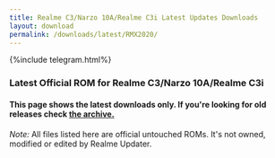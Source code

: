 ```yaml
---
title: Realme C3/Narzo 10A/Realme C3i Latest Updates Downloads
layout: download
permalink: /downloads/latest/RMX2020/
---
```

<script>
    $(document).ready(function () {
        loadLatest("RMX2020");
    });
</script>

{%include telegram.html%}

<div class="col-12 mx-auto">
    <h3 class="title bg-light p-2 rounded">Latest Official ROM for Realme C3/Narzo 10A/Realme C3i</h3>
    <h4>This page shows the latest downloads only. If you're looking for old releases check
        <a href="/downloads/archive/RMX2020/">the archive.</a></h4>
    <p><i>Note: </i>All files listed here are official untouched ROMs.
        It's not owned, modified or edited by Realme Updater.</p>
    <div id="downloads">
    </div>
</div>
